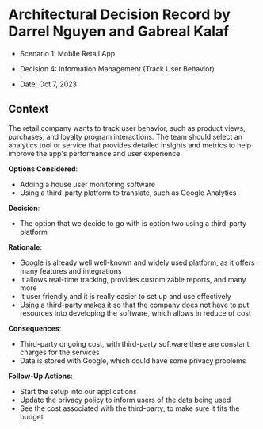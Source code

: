 # Architectural Decision Record by Darrel Nguyen and Gabreal Kalaf

  * Scenario 1: Mobile Retail App

  * Decision 4: Information Management (Track User Behavior)

  * Date: Oct 7, 2023

## Context 
  The retail company wants to track user behavior, such as product views, purchases, and loyalty program interactions. The team should select an analytics tool or service that provides detailed insights and metrics to help improve the app's performance and user experience.

**Options Considered**:
  * Adding a house user monitoring software
  * Using a third-party platform to translate, such as Google Analytics


**Decision**:
  * The option that we decide to go with is option two using a third-party platform

**Rationale**:
  * Google is already well well-known and widely used platform, as it offers many features and integrations
  * It allows real-time tracking, provides customizable reports, and many more
  * It user friendly and it is really easier to set up and use effectively
  * Using a third-party makes it so that the company does not have to put resources into developing the software, which allows in reduce of cost

**Consequences**:
  * Third-party ongoing cost, with third-party software there are constant charges for the services
  * Data is stored with Google, which could have some privacy problems


**Follow-Up Actions**:
  * Start the setup into our applications
  * Update the privacy policy to inform users of the data being used
  * See the cost associated with the third-party, to make sure it fits the budget
